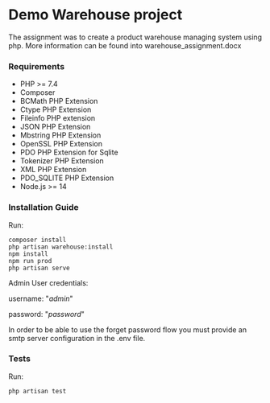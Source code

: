 # Demo Warehouse project

The assignment was to create a product warehouse managing system using php. More information can be found into warehouse_assignment.docx

### Requirements

- PHP >= 7.4
- Composer
- BCMath PHP Extension
- Ctype PHP Extension
- Fileinfo PHP extension
- JSON PHP Extension
- Mbstring PHP Extension
- OpenSSL PHP Extension
- PDO PHP Extension for Sqlite
- Tokenizer PHP Extension
- XML PHP Extension
- PDO_SQLITE PHP Extension
- Node.js >= 14

### Installation Guide

Run:

```
composer install
php artisan warehouse:install
npm install
npm run prod
php artisan serve
```
Admin User credentials:

username: "_admin_" 

password: "_password_"

In order to be able to use the forget password flow you must provide an smtp server configuration in the .env file.

### Tests

Run:

```
php artisan test
```


